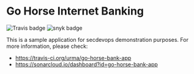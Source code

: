 # Go Horse Internet Banking
![Travis badge](https://travis-ci.org/urma/go-horse-bank-app.svg?branch=master)
![snyk badge](https://snyk.io/test/github/urma/go-horse-bank-app/badge.svg)

This is a sample application for secdevops demonstration purposes. For more information, please check:
* https://travis-ci.org/urma/go-horse-bank-app
* https://sonarcloud.io/dashboard?id=go-horse-bank-app

